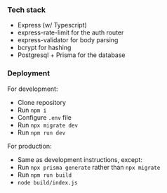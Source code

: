 ### Tech stack

- Express (w/ Typescript)
- express-rate-limit for the auth router
- express-validator for body parsing
- bcrypt for hashing
- Postgresql + Prisma for the database

### Deployment

For development:

- Clone repository
- Run `npm i`
- Configure `.env` file
- Run `npx migrate dev`
- Run `npm run dev`

For production:

- Same as development instructions, except:
- Run `npx prisma generate` rather than `npx migrate`
- Run `npm run build`
- `node build/index.js`
